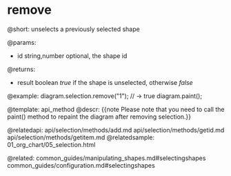 remove
==========

@short:
	unselects a previously selected shape

@params:
- id		string,number		optional, the shape id

@returns:
- result		boolean			<i>true</i> if the shape is unselected, otherwise <i>false</i>

@example:
diagram.selection.remove("1"); // -> true
diagram.paint();


@template:	api_method
@descr:
{{note Please note that you need to call the paint() method to repaint the diagram after removing selection.}}

@relatedapi:
	api/selection/methods/add.md
	api/selection/methods/getid.md
    api/selection/methods/getitem.md
@relatedsample:
	01_org_chart/05_selection.html

@related:
	common_guides/manipulating_shapes.md#selectingshapes
	common_guides/configuration.md#selectingshapes

